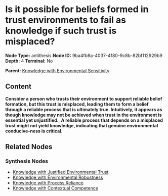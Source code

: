 # Is it possible for beliefs formed in trust environments to fail as knowledge if such trust is misplaced?

**Node Type:** antithesis
**Node ID:** 9ba4fb8a-4037-4f80-9c8b-82bf112929b9
**Depth:** 4
**Terminal:** No

**Parent:** [Knowledge with Environmental Sensitivity](knowledge-with-environmental-sensitivity-synthesis-6476cb68-9104-4bbd-8309-8e9f3ddb7de1.md)

## Content

**Consider a person who trusts their environment to support reliable belief formation, but this trust is misplaced, leading them to form a belief through a reliable process that is ultimately true. Intuitively, it appears as though knowledge may not be achieved when trust in the environment is essential yet unjustified.**, **A reliable process that depends on a misplaced trust might not yield knowledge, indicating that genuine environmental conducive-ness is critical.**

## Related Nodes

### Synthesis Nodes

- [Knowledge with Justified Environmental Trust](knowledge-with-justified-environmental-trust-synthesis-466ac1e7-3a4f-4091-8337-d50d4d863da8.md)
- [Knowledge with Environmental Robustness](knowledge-with-environmental-robustness-synthesis-97e5683f-ff83-4390-802a-3aa4b4c29a33.md)
- [Knowledge with Process Reliance](knowledge-with-process-reliance-synthesis-8d339740-c551-47ce-b602-c7c53537c838.md)
- [Knowledge with Contextual Competence](knowledge-with-contextual-competence-synthesis-7976bd02-9447-4fb7-866c-98bc24bce75a.md)
